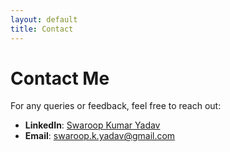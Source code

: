 ```yaml
---
layout: default
title: Contact
---
```


# Contact Me

For any queries or feedback, feel free to reach out:

- **LinkedIn**: [Swaroop Kumar Yadav](https://www.linkedin.com/in/swaroop2sky/)
- **Email**: swaroop.k.yadav@gmail.com